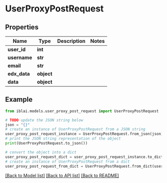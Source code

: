 # UserProxyPostRequest


## Properties

Name | Type | Description | Notes
------------ | ------------- | ------------- | -------------
**user_id** | **int** |  | 
**username** | **str** |  | 
**email** | **str** |  | 
**edx_data** | **object** |  | 
**data** | **object** |  | 

## Example

```python
from iblai.models.user_proxy_post_request import UserProxyPostRequest

# TODO update the JSON string below
json = "{}"
# create an instance of UserProxyPostRequest from a JSON string
user_proxy_post_request_instance = UserProxyPostRequest.from_json(json)
# print the JSON string representation of the object
print(UserProxyPostRequest.to_json())

# convert the object into a dict
user_proxy_post_request_dict = user_proxy_post_request_instance.to_dict()
# create an instance of UserProxyPostRequest from a dict
user_proxy_post_request_from_dict = UserProxyPostRequest.from_dict(user_proxy_post_request_dict)
```
[[Back to Model list]](../README.md#documentation-for-models) [[Back to API list]](../README.md#documentation-for-api-endpoints) [[Back to README]](../README.md)


